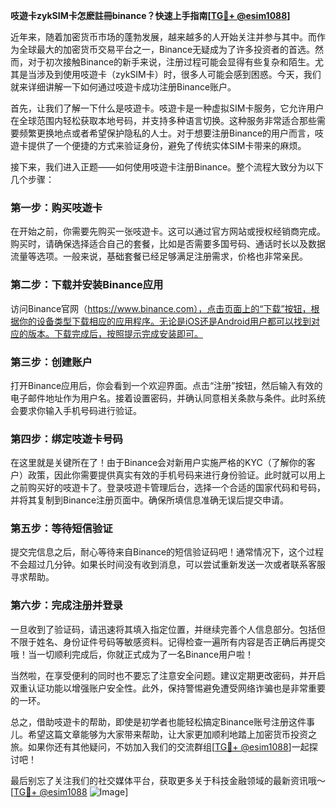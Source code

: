 **吱遊卡zykSIM卡怎麽註冊binance？快速上手指南[[TG💪+ @esim1088](https://t.me/s/esim1088)]**

近年来，随着加密货币市场的蓬勃发展，越来越多的人开始关注并参与其中。而作为全球最大的加密货币交易平台之一，Binance无疑成为了许多投资者的首选。然而，对于初次接触Binance的新手来说，注册过程可能会显得有些复杂和陌生。尤其是当涉及到使用吱遊卡（zykSIM卡）时，很多人可能会感到困惑。今天，我们就来详细讲解一下如何通过吱遊卡成功注册Binance账户。

首先，让我们了解一下什么是吱遊卡。吱遊卡是一种虚拟SIM卡服务，它允许用户在全球范围内轻松获取本地号码，并支持多种语言切换。这种服务非常适合那些需要频繁更换地点或者希望保护隐私的人士。对于想要注册Binance的用户而言，吱遊卡提供了一个便捷的方式来验证身份，避免了传统实体SIM卡带来的麻烦。

接下来，我们进入正题——如何使用吱遊卡注册Binance。整个流程大致分为以下几个步骤：

### 第一步：购买吱遊卡

在开始之前，你需要先购买一张吱遊卡。这可以通过官方网站或授权经销商完成。购买时，请确保选择适合自己的套餐，比如是否需要多国号码、通话时长以及数据流量等选项。一般来说，基础套餐已经足够满足注册需求，价格也非常亲民。

### 第二步：下载并安装Binance应用

访问Binance官网（https://www.binance.com），点击页面上的“下载”按钮，根据你的设备类型下载相应的应用程序。无论是iOS还是Android用户都可以找到对应的版本。下载完成后，按照提示完成安装即可。

### 第三步：创建账户

打开Binance应用后，你会看到一个欢迎界面。点击“注册”按钮，然后输入有效的电子邮件地址作为用户名。接着设置密码，并确认同意相关条款与条件。此时系统会要求你输入手机号码进行验证。

### 第四步：绑定吱遊卡号码

在这里就是关键所在了！由于Binance会对新用户实施严格的KYC（了解你的客户）政策，因此你需要提供真实有效的手机号码来进行身份验证。此时就可以用上之前购买好的吱遊卡了。登录吱遊卡管理后台，选择一个合适的国家代码和号码，并将其复制到Binance注册页面中。确保所填信息准确无误后提交申请。

### 第五步：等待短信验证

提交完信息之后，耐心等待来自Binance的短信验证码吧！通常情况下，这个过程不会超过几分钟。如果长时间没有收到消息，可以尝试重新发送一次或者联系客服寻求帮助。

### 第六步：完成注册并登录

一旦收到了验证码，请迅速将其填入指定位置，并继续完善个人信息部分。包括但不限于姓名、身份证件号码等敏感资料。记得检查一遍所有内容是否正确后再提交哦！当一切顺利完成后，你就正式成为了一名Binance用户啦！

当然啦，在享受便利的同时也不要忘了注意安全问题。建议定期更改密码，并开启双重认证功能以增强账户安全性。此外，保持警惕避免遭受网络诈骗也是非常重要的一环。

总之，借助吱遊卡的帮助，即使是初学者也能轻松搞定Binance账号注册这件事儿。希望这篇文章能够为大家带来帮助，让大家更加顺利地踏上加密货币投资之旅。如果你还有其他疑问，不妨加入我们的交流群组[[TG💪+ @esim1088](https://t.me/s/esim1088)]一起探讨吧！

最后别忘了关注我们的社交媒体平台，获取更多关于科技金融领域的最新资讯哦～ [[TG💪+ @esim1088](https://t.me/s/esim1088) ![Image](https://i.postimg.cc/4NQfJmqS/Snipaste-2025-05-13-00-14-12.png)]